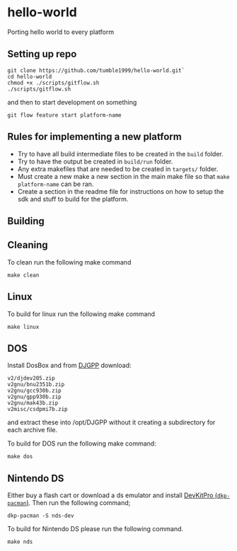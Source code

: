 # hello-world
Porting hello world to every platform

## Setting up repo
```
git clone https://github.com/tumble1999/hello-world.git`
cd hello-world
chmod +x ./scripts/gitflow.sh
./scripts/gitflow.sh
```
and then to start development on something
```
git flow feature start platform-name
```

## Rules for implementing a new platform
* Try to have all build intermediate files to be created in the `build` folder.
* Try to have the output be created in `build/run` folder.
* Any extra makefiles that are needed to be created in `targets/` folder.
* Must create a new make a new section in the main make file so that `make platform-name` can be ran.
* Create a section in the readme file for instructions on how to setup the sdk and stuff to build for the platform.

## Building

## Cleaning
To clean run the following make command
```
make clean
```
## Linux
To build for linux run the following make command
```
make linux
```

## DOS
Install DosBox and from [DJGPP](http://www.mirrorservice.org/sites/ftp.delorie.com/pub/djgpp/current/) download:
```
v2/djdev205.zip 
v2gnu/bnu2351b.zip
v2gnu/gcc930b.zip
v2gnu/gpp930b.zip
v2gnu/mak43b.zip
v2misc/csdpmi7b.zip 
```
and extract these into /opt/DJGPP without it creating a subdirectory for each archive file.

To build for DOS run the following make command:
```
make dos
```
## Nintendo DS
Either buy a flash cart or download a ds emulator and install [DevKitPro (`dkp-pacman`)](https://devkitpro.org/wiki/Getting_Started). Then run the following command;
```
dkp-pacman -S nds-dev
```
To build for Nintendo DS please run the following command.
```
make nds
```
